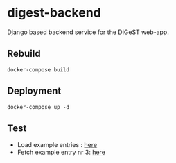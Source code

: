 # digest-backend
Django based backend service for the DiGeST web-app.

## Rebuild
`docker-compose build`

## Deployment
`docker-compose up -d`

## Test
- Load example entries : [here](http://localhost:8001/test)
- Fetch example entry nr 3: [here](http://localhost:8001/test?nr=3)

